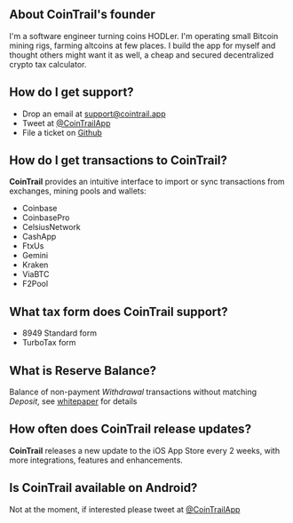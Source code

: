 ## About CoinTrail's founder

I'm a software engineer turning coins HODLer. I'm operating small Bitcoin mining rigs, farming altcoins at few places. I build the app for myself and thought others might want it as well, a cheap and secured decentralized crypto tax calculator.

## How do I get support?

- Drop an email at [support@cointrail.app](mailto:support@cointrail.app)
- Tweet at [@CoinTrailApp](http://twitter.com/CoinTrailApp)
- File a ticket on [Github](https://github.com/CoinTrailApp/TaxCalculator)

## How do I get transactions to CoinTrail?

**CoinTrail** provides an intuitive interface to import or sync transactions from exchanges, mining pools and wallets:

- Coinbase
- CoinbasePro
- CelsiusNetwork
- CashApp
- FtxUs
- Gemini
- Kraken
- ViaBTC
- F2Pool

## What tax form does CoinTrail support?

- 8949 Standard form
- TurboTax form

## What is Reserve Balance?

Balance of non-payment *Withdrawal* transactions without matching *Deposit*, see [whitepaper](/whitepaper.html) for details

## How often does CoinTrail release updates?

**CoinTrail** releases a new update to the iOS App Store every 2 weeks, with more integrations, features and enhancements.

## Is CoinTrail available on Android?

Not at the moment, if interested please tweet at [@CoinTrailApp](http://twitter.com/CoinTrailApp)
